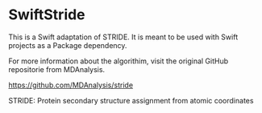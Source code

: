 # SwiftStride

This is a Swift adaptation of STRIDE. It is meant to be used with Swift projects as a Package dependency.

For more information about the algorithim, visit the original GitHub repositorie from MDAnalysis.

https://github.com/MDAnalysis/stride

STRIDE: Protein secondary structure assignment from atomic coordinates
